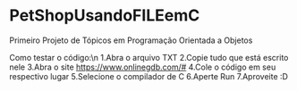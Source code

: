 # PetShopUsandoFILEemC
Primeiro Projeto de Tópicos em Programação Orientada a Objetos

Como testar o código:\n
1.Abra o arquivo TXT
2.Copie tudo que está escrito nele
3.Abra o site https://www.onlinegdb.com/#
4.Cole o código em seu respectivo lugar
5.Selecione o compilador de C
6.Aperte Run
7.Aproveite :D
